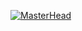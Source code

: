 [![MasterHead](https://img.freepik.com/free-vector/hand-drawn-artificial-intelligence-twitch-banner_23-2150359296.jpg?t=st=1745505684~exp=1745509284~hmac=6906d1c9e49d63f6a010c6424709811e12d0d6672ed7d69ba2a294fe96de3645&w=1380)](https://github.com/aryanasnani27/aryan27)
